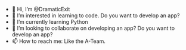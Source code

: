 - 👋 Hi, I’m @DramaticExit
- 👀 I’m interested in learning to code. Do you want to develop an app?
- 🌱 I’m currently learning Python
- 💞️ I’m looking to collaborate on developing an app? Do you want to develop an app?
- 📫 How to reach me: Like the A-Team. 

<!---
DramaticExit/DramaticExit is a ✨ special ✨ repository because its `README.md` (this file) appears on your GitHub profile.
You can click the Preview link to take a look at your changes.
--->
